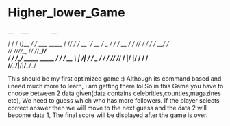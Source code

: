 # Higher_lower_Game
    __  ___       __             
   / / / (_)___ _/ /_  ___  _____
  / /_/ / / __ `/ __ \/ _ \/ ___/
 / __  / / /_/ / / / /  __/ /    
/_/ ///_/\__, /_/ /_/\___/_/     
   / /  /____/_      _____  _____
  / /   / __ \ | /| / / _ \/ ___/
 / /___/ /_/ / |/ |/ /  __/ /    
/_____/\____/|__/|__/\___/_/     

This should be my first optimized game :) Although its command based and i need much more to learn, i am getting there lol
So in this Game you have to choose between 2 data given(data contains celebrities,counties,magazines etc), We need to guess which who has more followers.
If the player selects correct answer then we will move to the next guess and the data 2 will become data 1, The final score will be displayed after the game is over.



